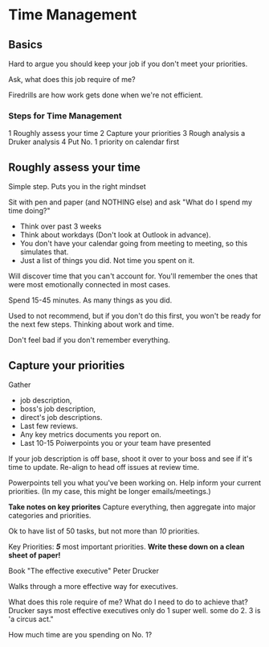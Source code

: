 # Time Management

## Basics 

Hard to argue you should keep your job if you don't meet your priorities. 

Ask, what does this job require of me? 

Firedrills are how work gets done when we're not efficient. 

### Steps for Time Management
1 Roughly assess your time
2 Capture your priorities
3 Rough analysis
  a Druker analysis
4 Put No. 1 priority on calendar first

## Roughly assess your time

Simple step. Puts you in the right mindset

Sit with pen and paper (and NOTHING else) and ask "What do I spend my time doing?" 
  - Think over past 3 weeks
  - Think about workdays (Don't look at Outlook in advance).
  - You don't have your calendar going from meeting to meeting, so this simulates that.
  - Just a list of things you did. Not time you spent on it. 
  
Will discover time that you can't account for. You'll remember the ones that were most emotionally connected in most cases.

Spend 15-45 minutes. As many things as you did.

Used to not recommend, but if you don't do this first, you won't be ready for the next few steps. Thinking about work and time. 

Don't feel bad if you don't remember everything. 

## Capture your priorities

Gather 
  - job description, 
  - boss's job description, 
  - direct's job descriptions. 
  - Last few reviews. 
  - Any key metrics documents you report on. 
  - Last 10-15 Poiwerpoints you or your team have presented

If your job description is off base, shoot it over to your boss and see if it's time to update. Re-align to head off issues at review time. 

Powerpoints tell you what you've been working on. Help inform your current priorities. (In my case, this might be longer emails/meetings.)

**Take notes on key priorites** 
Capture everything, then aggregate into major categories and priorities.

Ok to have list of 50 tasks, but not more than *10* priorities. 

Key Priorities: ***5*** most important priorities.  **Write these down on a clean sheet of paper!**

Book "The effective executive" Peter Drucker

Walks through a more effective way for executives. 

What does this role require of me? What do I need to do to achieve that? Drucker says most effective executives only do 1 super well. some do 2. 3 is 'a circus act." 

How much time are you spending on No. 1?
